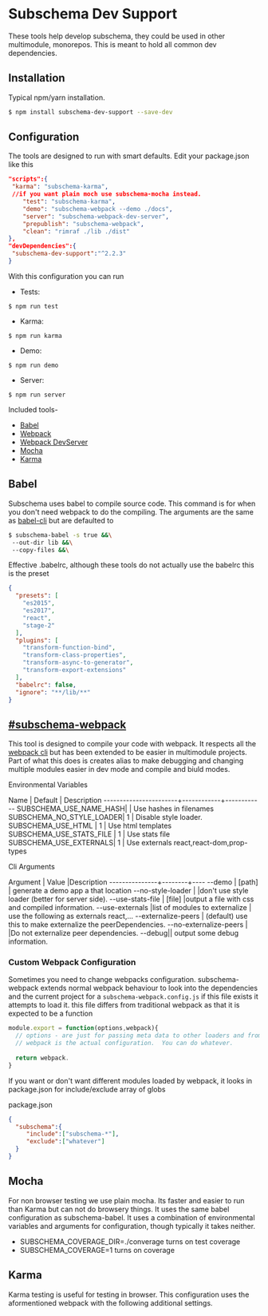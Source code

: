 Subschema Dev Support
===
These tools help develop subschema, they could be used in other multimodule,
monorepos.   This is meant to hold all common dev dependencies.  

## Installation
Typical npm/yarn installation.
```sh
$ npm install subschema-dev-support --save-dev
```

## Configuration
The tools are designed to run with smart defaults.  Edit your 
package.json like this

```json
"scripts":{
 "karma": "subschema-karma",
 //if you want plain moch use subschema-mocha instead.
    "test": "subschema-karma",
    "demo": "subschema-webpack --demo ./docs",
    "server": "subschema-webpack-dev-server",
    "prepublish": "subschema-webpack",
    "clean": "rimraf ./lib ./dist"
},
"devDependencies":{
 "subschema-dev-support":"^2.2.3"
}
```

With this configuration you can run

* Tests: 
``` 
$ npm run test
```
* Karma: 
```
$ npm run karma
```
* Demo: 
```
$ npm run demo
```
* Server: 
``` 
$ npm run server
```


Included tools-

 * [Babel](#user-content-babel)
 * [Webpack](#user-content-webpack)
 * [Webpack DevServer](#user-content-webpack-dev-server)
 * [Mocha](#user-content-mocha)
 * [Karma](#user-content-karma)

## Babel
Subschema uses babel to compile source code.  This command is for when you don't need webpack to do the compiling. The arguments are the same as [babel-cli](https://babeljs.io/docs/usage/cli/) but are defaulted to

```sh
$ subschema-babel -s true &&\
 --out-dir lib &&\
 --copy-files &&\
```

Effective .babelrc, although these tools do not actually use the babelrc this is the preset
```json
{
  "presets": [
    "es2015",
    "es2017",
    "react",
    "stage-2"
  ],
  "plugins": [
    "transform-function-bind",
    "transform-class-properties",
    "transform-async-to-generator",
    "transform-export-extensions"
  ],
  "babelrc": false,
  "ignore": "**/lib/**"
}
```

## [#subschema-webpack](Webpack)
This tool is designed to compile your code with webpack. It respects all the [webpack cli](https://webpack.js.org/api/cli/) but has been extended to be easier in multimodule projects.  Part of what
this does is creates alias to make debugging and changing multiple modules easier in dev mode and compile and biuld modes.


Environmental Variables

Name                   |  Default   | Description
-----------------------+------------+------------
SUBSCHEMA\_USE\_NAME\_HASH|            | Use hashes in filenames
SUBSCHEMA\_NO\_STYLE\_LOADER| 1      | Disable style loader.
SUBSCHEMA\_USE\_HTML    | 1 | Use html templates
SUBSCHEMA\_USE\_STATS\_FILE | 1 | Use stats file
SUBSCHEMA\_USE\_EXTERNALS| 1 | Use externals react,react-dom,prop-types


Cli Arguments

Argument       | Value  |Description
---------------+--------+----
 --demo | [path] | generate a demo app a that location 
 --no-style-loader | |don't use style loader (better for server side).
 --use-stats-file | [file] |output a file with css and compiled information.
 --use-externals |list of modules to externalize |  use the following as externals react,...
 --externalize-peers | (default) use this to make externalize the peerDependencies.
 --no-externalize-peers | |Do not externalize peer dependencies.
 --debug|| output some debug information.


### Custom Webpack Configuration
Sometimes you need to change webpacks configuration.   subschema-webpack extends normal webpack behaviour to look into the dependencies and the current project for a `subschema-webpack.config.js` 
if this file exists it attempts to load it.   this file differs from traditional webpack as that
it is expected to be a function 


```js
module.export = function(options,webpack){
  // options - are just for passing meta data to other loaders and from other loaders.
  // webpack is the actual configuration.  You can do whatever.
  
  return webpack.
}

```
If you want or don't want different modules loaded by webpack, it looks in package.json
for include/exclude array of globs

package.json

```json 
{
  "subschema":{
     "include":["subschema-*"],
     "exclude":["whatever"]
  }
}
```



## Mocha
For non browser testing we use plain mocha. Its faster and easier to run than Karma but can not do browsery things. It uses the same babel configuration as subschema-babel. It uses a combination of environmental variables and arguments for configuration, though typically it takes neither.

* SUBSCHEMA_COVERAGE_DIR=./converage turns on test coverage
* SUBSCHEMA_COVERAGE=1 turns on coverage

## Karma
Karma testing is useful for testing in browser.  This configuration
uses the aformentioned webpack with the following additional settings.




